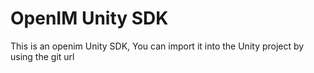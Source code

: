 # OpenIM Unity SDK

This is an openim Unity SDK, You can import it into the Unity project by using the git url
